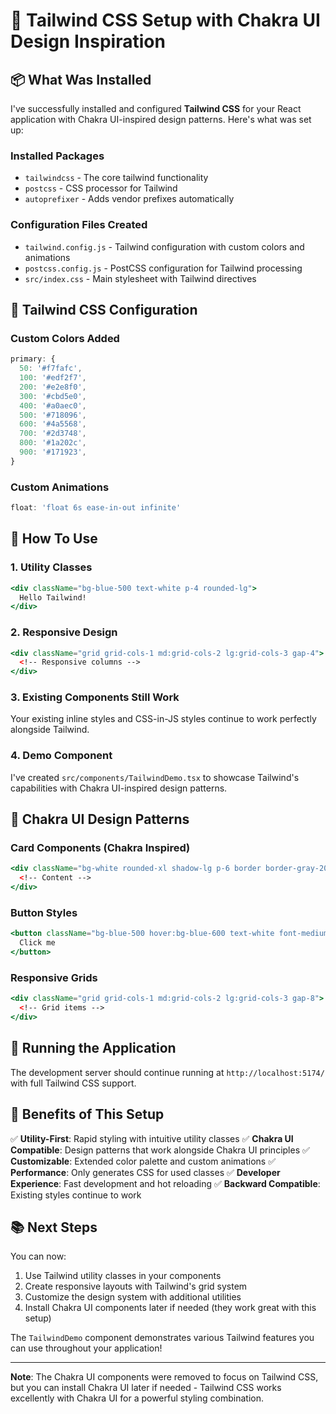 # 🔧 Tailwind CSS Setup with Chakra UI Design Inspiration

## 📦 What Was Installed

I've successfully installed and configured **Tailwind CSS** for your React application with Chakra UI-inspired design patterns. Here's what was set up:

### Installed Packages
- `tailwindcss` - The core tailwind functionality
- `postcss` - CSS processor for Tailwind
- `autoprefixer` - Adds vendor prefixes automatically

### Configuration Files Created
- `tailwind.config.js` - Tailwind configuration with custom colors and animations
- `postcss.config.js` - PostCSS configuration for Tailwind processing
- `src/index.css` - Main stylesheet with Tailwind directives

## 🎨 Tailwind CSS Configuration

### Custom Colors Added
```js
primary: {
  50: '#f7fafc',
  100: '#edf2f7',
  200: '#e2e8f0',
  300: '#cbd5e0',
  400: '#a0aec0',
  500: '#718096',
  600: '#4a5568',
  700: '#2d3748',
  800: '#1a202c',
  900: '#171923',
}
```

### Custom Animations
```js
float: 'float 6s ease-in-out infinite'
```

## 🚀 How To Use

### 1. Utility Classes
```jsx
<div className="bg-blue-500 text-white p-4 rounded-lg">
  Hello Tailwind!
</div>
```

### 2. Responsive Design
```jsx
<div className="grid grid-cols-1 md:grid-cols-2 lg:grid-cols-3 gap-4">
  <!-- Responsive columns -->
</div>
```

### 3. Existing Components Still Work
Your existing inline styles and CSS-in-JS styles continue to work perfectly alongside Tailwind.

### 4. Demo Component
I've created `src/components/TailwindDemo.tsx` to showcase Tailwind's capabilities with Chakra UI-inspired design patterns.

## 🎯 Chakra UI Design Patterns

### Card Components (Chakra Inspired)
```jsx
<div className="bg-white rounded-xl shadow-lg p-6 border border-gray-200 hover:shadow-xl transition-shadow duration-300">
  <!-- Content -->
</div>
```

### Button Styles
```jsx
<button className="bg-blue-500 hover:bg-blue-600 text-white font-medium py-2 px-4 rounded-lg transition-colors duration-200">
  Click me
</button>
```

### Responsive Grids
```jsx
<div className="grid grid-cols-1 md:grid-cols-2 lg:grid-cols-3 gap-8">
  <!-- Grid items -->
</div>
```

## 🔄 Running the Application

The development server should continue running at `http://localhost:5174/` with full Tailwind CSS support.

## 🎨 Benefits of This Setup

✅ **Utility-First**: Rapid styling with intuitive utility classes
✅ **Chakra UI Compatible**: Design patterns that work alongside Chakra UI principles
✅ **Customizable**: Extended color palette and custom animations
✅ **Performance**: Only generates CSS for used classes
✅ **Developer Experience**: Fast development and hot reloading
✅ **Backward Compatible**: Existing styles continue to work

## 📚 Next Steps

You can now:
1. Use Tailwind utility classes in your components
2. Create responsive layouts with Tailwind's grid system
3. Customize the design system with additional utilities
4. Install Chakra UI components later if needed (they work great with this setup)

The `TailwindDemo` component demonstrates various Tailwind features you can use throughout your application!

---

**Note**: The Chakra UI components were removed to focus on Tailwind CSS, but you can install Chakra UI later if needed - Tailwind CSS works excellently with Chakra UI for a powerful styling combination.
